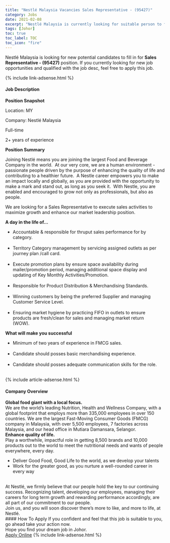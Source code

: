 ```yaml
---
title: "Nestlé Malaysia Vacancies Sales Representative - (95427)" 
category: Jobs 
date: 2021-02-08 
excerpt: "Nestlé Malaysia is currently looking for suitable person to fill in the Sales Representative - (95427) which based in Johor" 
tags: [Johor] 
toc: true 
toc_label: TOC 
toc_icon: "fire" 
--- 
```


<p>Nestlé Malaysia is looking for new potential candidates to fill in for <b>Sales Representative - (95427)</b> position. If you currently looking for new job opportunities and qualified with the job desc, feel free to apply this job.
</p>{% include link-adsense.html %} 
<div><div><h4>Job Description</h4></div><div><div><span><div><div><div><div><b>Position Snapshot</b></div><div><p><span><span><span><span>Location: MY</span></span></span></span></p><p><span><span><span><span>Company: Nestl&#233; Malaysia&#160;</span></span></span></span></p><p><span><span><span><span>Full-time</span></span></span></span></p><p><span><span><span><span>2+ years of experience</span></span></span></span></p></div></div><div><div><b>Position Summary</b></div><div><p><span><span><span><span>Joining Nestl&#233; means you are joining the largest Food and Beverage Company in the world.&#160; At our very core, we are a human environment - passionate people driven by the purpose of enhancing the quality of life and contributing to a healthier future.&#160; A Nestle career empowers you to make an impact locally and globally, as you are provided with the opportunity to make a mark and stand out, as long as you seek it.&#160; With Nestle, you are enabled and encouraged to grow not only as professionals, but also as people.</span></span></span></span></p><p><span><span><span><span>We are looking for a Sales Representative to execute sales activities to maximize growth and enhance our market leadership position.</span></span></span></span></p></div></div><div><div><b>A day in the life of...</b></div><div><ul><li><span><span><span><span><span><span>Accountable &amp; responsible for thruput sales performance for by category.</span></span></span></span></span></span></li><br><li><span><span><span><span><span><span>Territory Category management by servicing assigned outlets as per journey plan /call card.</span></span></span></span></span></span></li><br><li><span><span><span><span><span><span>Execute promotion plans by ensure space availability during mailer/promotion period, managing additional space display and updating of Key Monthly Activities/Promotion.</span></span></span></span></span></span></li><br><li><span><span><span><span><span><span>Responsible for Product Distribution &amp; Merchandising Standards.</span></span></span></span></span></span></li><br><li><span><span><span><span><span><span>Winning customers by being the preferred Supplier and managing Customer Service Level.</span></span></span></span></span></span></li><br><li><span><span><span><span><span><span>Ensuring market hygiene by practicing FIFO in outlets to ensure products are fresh/clean for sales and managing market return (WOW).&#160;&#160;&#160;&#160;&#160;&#160;&#160;&#160;</span></span></span></span></span></span></li></ul></div></div><div><div><b>What will make you successful</b></div><div><ul><li><span><span><span><span><span><span>Minimum of two years of experience in FMCG sales.</span></span></span></span></span></span></li><br><li><span><span><span><span><span><span>Candidate should posses basic merchandising experience.</span></span></span></span></span></span></li><br><li><span><span><span><span><span><span>Candidate should posses adequate communication skills for the role.</span></span></span></span></span></span></li></ul></div></div></div><span>&#160;</span></div></span></div></div></div> 
{% include article-adsense.html %} 
<div><div><h4>Company Overview</h4></div><div><div><span><div><div>
<div>
<strong>Global food giant with a local focus.</strong></div>
<div>
		We are the world&#8217;s leading Nutrition, Health and Wellness Company, with a global footprint that employs more than 335,000 employees in over 150 countries. We are the largest Fast-Moving Consumer Goods (FMCG) company in Malaysia, with over 5,500 employees, 7 factories across Malaysia, and our head office in Mutiara Damansara, Selangor.</div>
<div>
<strong>Enhance quality of life.</strong></div>
<div>
		Play a worthwhile, impactful role in getting 8,500 brands and 10,000 products out to the world to meet the nutritional needs and wants of people everywhere, every day.</div>
<ul>
<li>
			Deliver Good Food, Good Life to the world, as we develop your talents</li>
<li>
			Work for the greater good, as you nurture a well-rounded career in every way<br>
			&#160;</li>
</ul>
<div>
		At Nestl&#233;, we firmly believe that our people hold the key to our continuing success. Recognizing talent, developing our employees, managing their careers for long term growth and rewarding performance accordingly, are all part of our commitment to our people.</div>
<div>
		Join us, and you will soon discover there&#8217;s more to like, and more to life, at Nestl&#233;.</div>
</div></div></span></div></div></div> 
#### How To Apply 
If you confident and feel that this job is suitable to you, go ahead take your action now. <br/> 
Hope you find your dream job in Johor. <br/> 
<a href="https://www.jobstreet.com.my/en/job/sales-representative-95427-4479049?jobId=jobstreet-my-job-4479049&" class="btn btn--info" target="_blank" rel="nofollow noopenner">Apply Online</a> 
{% include link-adsense.html %} 